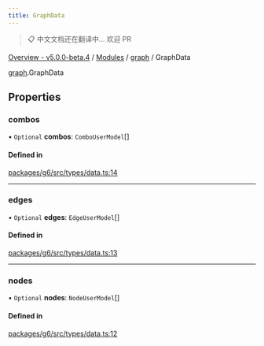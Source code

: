 ```yaml
---
title: GraphData
---
```


> 📋 中文文档还在翻译中... 欢迎 PR

[Overview - v5.0.0-beta.4](../../README.zh.md) / [Modules](../../modules.zh.md) / [graph](../../modules/graph.zh.md) / GraphData

[graph](../../modules/graph.zh.md).GraphData

## Properties

### combos

• `Optional` **combos**: `ComboUserModel`[]

#### Defined in

[packages/g6/src/types/data.ts:14](https://github.com/antvis/G6/blob/61e525e59b/packages/g6/src/types/data.ts#L14)

---

### edges

• `Optional` **edges**: `EdgeUserModel`[]

#### Defined in

[packages/g6/src/types/data.ts:13](https://github.com/antvis/G6/blob/61e525e59b/packages/g6/src/types/data.ts#L13)

---

### nodes

• `Optional` **nodes**: `NodeUserModel`[]

#### Defined in

[packages/g6/src/types/data.ts:12](https://github.com/antvis/G6/blob/61e525e59b/packages/g6/src/types/data.ts#L12)
